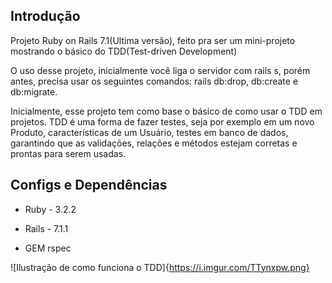 ## Introdução

Projeto Ruby on Rails 7.1(Ultima versão), feito pra ser um mini-projeto mostrando o básico do TDD(Test-driven Development)

O uso desse projeto, inicialmente você liga o servidor com rails s, porém antes, precisa usar os seguintes comandos: rails db:drop, db:create e db:migrate.

Inicialmente, esse projeto tem como base o básico de como usar o TDD em projetos. TDD é uma forma de fazer testes, seja por exemplo em um novo Produto, características de um Usuário, testes em banco de dados, garantindo que as validações, relações e métodos estejam corretas e prontas para serem usadas.


## Configs e Dependências

- Ruby - 3.2.2
- Rails - 7.1.1

- GEM rspec

![Ilustração de como funciona o TDD]{https://i.imgur.com/TTynxpw.png}
